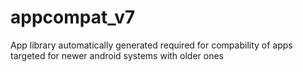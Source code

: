 appcompat_v7
============

App library automatically generated required for compability of apps targeted for newer android systems with older ones
